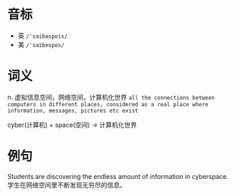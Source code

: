 # 音标

- 英 `/'saibəspeis/`
- 美 `/'saɪbɚspes/`

# 词义

n. 虚拟信息空间，网络空间，计算机化世界
`all the connections between computers in different places, considered as a real place where information, messages, pictures etc exist`



cyber(计算机) + space(空间) → 计算机化世界

# 例句

Students are discovering the endless amount of information in cyberspace.
学生在网络空间里不断发现无穷尽的信息。



